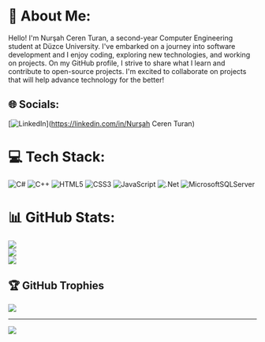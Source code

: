 # 💫 About Me:
Hello! I'm Nurşah Ceren Turan, a second-year Computer Engineering student at Düzce University. I've embarked on a journey into software development and I enjoy coding, exploring new technologies, and working on projects. On my GitHub profile, I strive to share what I learn and contribute to open-source projects. I'm excited to collaborate on projects that will help advance technology for the better!


## 🌐 Socials:
[![LinkedIn](https://img.shields.io/badge/LinkedIn-%230077B5.svg?logo=linkedin&logoColor=white)](https://linkedin.com/in/Nurşah Ceren Turan) 

# 💻 Tech Stack:
![C#](https://img.shields.io/badge/c%23-%23239120.svg?style=for-the-badge&logo=csharp&logoColor=white) ![C++](https://img.shields.io/badge/c++-%2300599C.svg?style=for-the-badge&logo=c%2B%2B&logoColor=white) ![HTML5](https://img.shields.io/badge/html5-%23E34F26.svg?style=for-the-badge&logo=html5&logoColor=white) ![CSS3](https://img.shields.io/badge/css3-%231572B6.svg?style=for-the-badge&logo=css3&logoColor=white) ![JavaScript](https://img.shields.io/badge/javascript-%23323330.svg?style=for-the-badge&logo=javascript&logoColor=%23F7DF1E) ![.Net](https://img.shields.io/badge/.NET-5C2D91?style=for-the-badge&logo=.net&logoColor=white) ![MicrosoftSQLServer](https://img.shields.io/badge/Microsoft%20SQL%20Server-CC2927?style=for-the-badge&logo=microsoft%20sql%20server&logoColor=white)
# 📊 GitHub Stats:
![](https://github-readme-stats.vercel.app/api?username=NursahCeren&theme=dark&hide_border=false&include_all_commits=false&count_private=false)<br/>
![](https://github-readme-streak-stats.herokuapp.com/?user=NursahCeren&theme=dark&hide_border=false)<br/>
![](https://github-readme-stats.vercel.app/api/top-langs/?username=NursahCeren&theme=dark&hide_border=false&include_all_commits=false&count_private=false&layout=compact)

## 🏆 GitHub Trophies
![](https://github-profile-trophy.vercel.app/?username=NursahCeren&theme=dark&no-frame=false&no-bg=true&margin-w=4)

---
[![](https://visitcount.itsvg.in/api?id=NursahCeren&icon=0&color=0)](https://visitcount.itsvg.in)

<!-- Proudly created with GPRM ( https://gprm.itsvg.in ) -->
